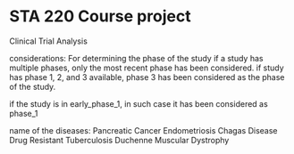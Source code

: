 # STA 220 Course project
Clinical Trial Analysis

considerations:
For determining the phase of the study
if a study has multiple phases, only the most recent phase has been considered. if study has phase 1, 2, and 3 available, phase 3 has been considered as the phase of the study.

if the study is in early_phase_1, in such case it has been considered as phase_1


name of the diseases:
Pancreatic Cancer
Endometriosis
Chagas Disease
Drug Resistant Tuberculosis
Duchenne Muscular Dystrophy